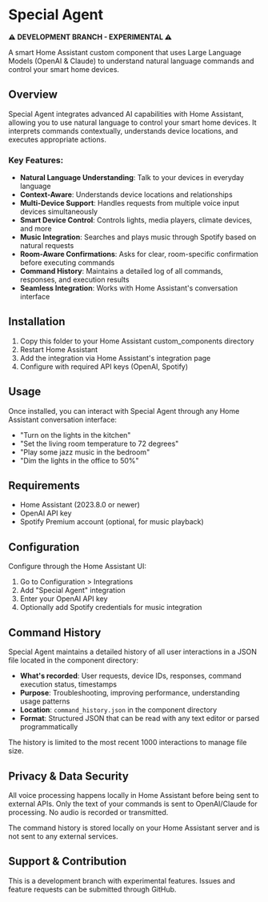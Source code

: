 # Special Agent

**⚠️ DEVELOPMENT BRANCH - EXPERIMENTAL ⚠️**

A smart Home Assistant custom component that uses Large Language Models (OpenAI & Claude) to understand natural language commands and control your smart home devices.

## Overview

Special Agent integrates advanced AI capabilities with Home Assistant, allowing you to use natural language to control your smart home devices. It interprets commands contextually, understands device locations, and executes appropriate actions.

### Key Features:

- **Natural Language Understanding**: Talk to your devices in everyday language
- **Context-Aware**: Understands device locations and relationships
- **Multi-Device Support**: Handles requests from multiple voice input devices simultaneously
- **Smart Device Control**: Controls lights, media players, climate devices, and more
- **Music Integration**: Searches and plays music through Spotify based on natural requests
- **Room-Aware Confirmations**: Asks for clear, room-specific confirmation before executing commands
- **Command History**: Maintains a detailed log of all commands, responses, and execution results
- **Seamless Integration**: Works with Home Assistant's conversation interface

## Installation

1. Copy this folder to your Home Assistant custom_components directory
2. Restart Home Assistant
3. Add the integration via Home Assistant's integration page
4. Configure with required API keys (OpenAI, Spotify)

## Usage

Once installed, you can interact with Special Agent through any Home Assistant conversation interface:

- "Turn on the lights in the kitchen"
- "Set the living room temperature to 72 degrees"
- "Play some jazz music in the bedroom"
- "Dim the lights in the office to 50%"

## Requirements

- Home Assistant (2023.8.0 or newer)
- OpenAI API key
- Spotify Premium account (optional, for music playback)

## Configuration

Configure through the Home Assistant UI:

1. Go to Configuration > Integrations
2. Add "Special Agent" integration
3. Enter your OpenAI API key
4. Optionally add Spotify credentials for music integration

## Command History

Special Agent maintains a detailed history of all user interactions in a JSON file located in the component directory:

- **What's recorded**: User requests, device IDs, responses, command execution status, timestamps
- **Purpose**: Troubleshooting, improving performance, understanding usage patterns
- **Location**: `command_history.json` in the component directory
- **Format**: Structured JSON that can be read with any text editor or parsed programmatically

The history is limited to the most recent 1000 interactions to manage file size.

## Privacy & Data Security

All voice processing happens locally in Home Assistant before being sent to external APIs. Only the text of your commands is sent to OpenAI/Claude for processing. No audio is recorded or transmitted.

The command history is stored locally on your Home Assistant server and is not sent to any external services.

## Support & Contribution

This is a development branch with experimental features. Issues and feature requests can be submitted through GitHub.